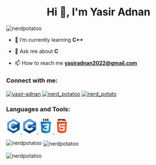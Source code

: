 <h1 align="center">Hi 👋, I'm Yasir Adnan</h1>
<p align="left"> <img src="https://komarev.com/ghpvc/?username=nerdpotatoo&label=Profile%20views&color=0e75b6&style=flat" alt="nerdpotatoo" /> </p>

- 🌱 I’m currently learning **C++**

- 💬 Ask me about **C**

- 📫 How to reach me **yasiradnan2022@gmail.com**

<h3 align="left">Connect with me:</h3>
<p align="left">
<a href="https://linkedin.com/in/yasir-adnan" target="blank"><img align="center" src="https://raw.githubusercontent.com/rahuldkjain/github-profile-readme-generator/master/src/images/icons/Social/linked-in-alt.svg" alt="yasir-adnan" height="30" width="40" /></a>
<a href="https://instagram.com/nerd_potatoo" target="blank"><img align="center" src="https://raw.githubusercontent.com/rahuldkjain/github-profile-readme-generator/master/src/images/icons/Social/instagram.svg" alt="nerd_potatoo" height="30" width="40" /></a>
<a href="https://codeforces.com/profile/nerd_potato" target="blank"><img align="center" src="https://raw.githubusercontent.com/rahuldkjain/github-profile-readme-generator/master/src/images/icons/Social/codeforces.svg" alt="nerd_potato" height="30" width="40" /></a>
</p>

<h3 align="left">Languages and Tools:</h3>
<p align="left"> <a href="https://www.cprogramming.com/" target="_blank" rel="noreferrer"> <img src="https://raw.githubusercontent.com/devicons/devicon/master/icons/c/c-original.svg" alt="c" width="40" height="40"/> </a> <a href="https://www.w3schools.com/cpp/" target="_blank" rel="noreferrer"> <img src="https://raw.githubusercontent.com/devicons/devicon/master/icons/cplusplus/cplusplus-original.svg" alt="cplusplus" width="40" height="40"/> </a> <a href="https://www.w3schools.com/css/" target="_blank" rel="noreferrer"> <img src="https://raw.githubusercontent.com/devicons/devicon/master/icons/css3/css3-original-wordmark.svg" alt="css3" width="40" height="40"/> </a> <a href="https://www.w3.org/html/" target="_blank" rel="noreferrer"> <img src="https://raw.githubusercontent.com/devicons/devicon/master/icons/html5/html5-original-wordmark.svg" alt="html5" width="40" height="40"/> </a> </p>

<p><img align="left" src="https://github-readme-stats.vercel.app/api/top-langs?username=nerdpotatoo&show_icons=true&locale=en&layout=compact" alt="nerdpotatoo" /></p>

<p>&nbsp;<img align="center" src="https://github-readme-stats.vercel.app/api?username=nerdpotatoo&show_icons=true&locale=en" alt="nerdpotatoo" /></p>

<p><img align="center" src="https://github-readme-streak-stats.herokuapp.com/?user=nerdpotatoo&" alt="nerdpotatoo" /></p>
